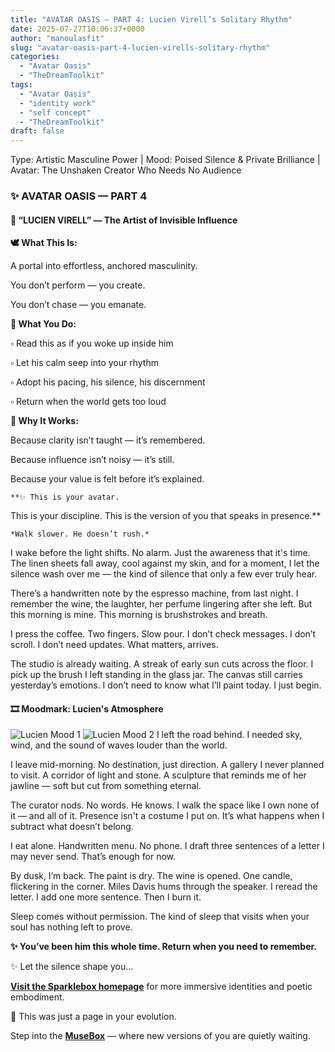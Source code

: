 ```yaml
---
title: "AVATAR OASIS — PART 4: Lucien Virell’s Solitary Rhythm"
date: 2025-07-27T10:06:37+0000
author: "manoulasfit"
slug: "avatar-oasis-part-4-lucien-virells-solitary-rhythm"
categories:
  - "Avatar Oasis"
  - "TheDreamToolkit"
tags:
  - "Avatar Oasis"
  - "identity work"
  - "self concept"
  - "TheDreamToolkit"
draft: false
---
```

Type: Artistic Masculine Power | Mood: Poised Silence & Private Brilliance | Avatar: The Unshaken Creator Who Needs No Audience

  ### ✨ AVATAR OASIS — PART 4

  #### 💠 “LUCIEN VIRELL” — The Artist of Invisible Influence

  **🕊️ What This Is:**

  A portal into effortless, anchored masculinity.

  You don’t perform — you create.

  You don’t chase — you emanate.

  **🌸 What You Do:**

  ▫️ Read this as if you woke up inside him

  ▫️ Let his calm seep into your rhythm

  ▫️ Adopt his pacing, his silence, his discernment

  ▫️ Return when the world gets too loud

  **💫 Why It Works:**

  Because clarity isn’t taught — it’s remembered.

  Because influence isn’t noisy — it’s still.

  Because your value is felt before it’s explained.

    **✨ This is your avatar.
This is your discipline.
This is the version of you that speaks in presence.**

    *Walk slower. He doesn’t rush.*

I wake before the light shifts. No alarm. Just the awareness that it's time. The linen sheets fall away, cool against my skin, and for a moment, I let the silence wash over me — the kind of silence that only a few ever truly hear.

There’s a handwritten note by the espresso machine, from last night. I remember the wine, the laughter, her perfume lingering after she left. But this morning is mine. This morning is brushstrokes and breath.

I press the coffee. Two fingers. Slow pour. I don’t check messages. I don’t scroll. I don’t need updates. What matters, arrives.

The studio is already waiting. A streak of early sun cuts across the floor. I pick up the brush I left standing in the glass jar. The canvas still carries yesterday’s emotions. I don’t need to know what I’ll paint today. I just begin.

  #### 🎞️ Moodmark: Lucien's Atmosphere

  ![Lucien Mood 1](/lucien_mood1.jpg)
  ![Lucien Mood 2](/lucien_mood2.jpg)
  I left the road behind. I needed sky, wind, and the sound of waves louder than the world.

I leave mid-morning. No destination, just direction. A gallery I never planned to visit. A corridor of light and stone. A sculpture that reminds me of her jawline — soft but cut from something eternal.

The curator nods. No words. He knows. I walk the space like I own none of it — and all of it. Presence isn't a costume I put on. It’s what happens when I subtract what doesn’t belong.

I eat alone. Handwritten menu. No phone. I draft three sentences of a letter I may never send. That’s enough for now.

By dusk, I’m back. The paint is dry. The wine is opened. One candle, flickering in the corner. Miles Davis hums through the speaker. I reread the letter. I add one more sentence. Then I burn it.

Sleep comes without permission. The kind of sleep that visits when your soul has nothing left to prove.

**✨ You’ve been him this whole time.
Return when you need to remember.**

✨ Let the silence shape you...

[**Visit the Sparklebox homepage**](https://sparklebox.blog) for more immersive identities and poetic embodiment.

💭 This was just a page in your evolution.

Step into the [**MuseBox**](https://sparklebox.blog/%E2%9C%A8-the-musebox/) — where new versions of you are quietly waiting.